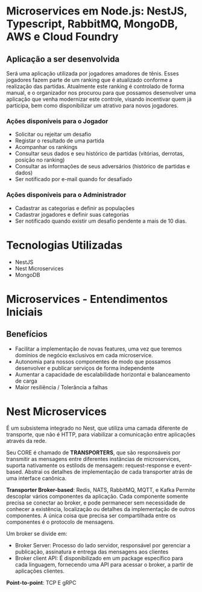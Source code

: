# Microservices em Node.js: NestJS, Typescript, RabbitMQ, MongoDB, AWS e Cloud Foundry

## Aplicação a ser desenvolvida

Será uma aplicação utilizada por jogadores amadores de tênis.
Esses jogadores fazem parte de um ranking que é atualizado conforme a realização das partidas.
Atualmente este ranking é controlado de forma manual, e o organizador nos procurou para que possamos
desenvolver uma aplicação que venha modernizar este controle, visando incentivar quem já participa, bem como
disponibilizar um atrativo para novos jogadores.

### Ações disponíveis para o Jogador

- Solicitar ou rejeitar um desafio
- Registar o resultado de uma partida
- Acompanhar os rankings
- Consultar seus dados e seu histórico de partidas (vitórias, derrotas, posição no ranking)
- Consultar as informações de seus adversários (histórico de partidas e dados)
- Ser notificado por e-mail quando for desafiado

### Ações disponíveis para o Administrador

- Cadastrar as categorias e definir as populações
- Cadastrar jogadores e definir suas categorias
- Ser notificado quando existir um desafio pendente a mais de 10 dias.

# Tecnologias Utilizadas

- NestJS
- Nest Microservices
- MongoDB

# Microservices - Entendimentos Iniciais

## Benefícios

- Facilitar a implementação de novas features, uma vez que teremos domínios de negócio exclusivos em cada microservice.
- Autonomia para nossos componentes de modo que possamos desenvolver e publicar serviços de forma independente
- Aumentar a capacidade de escalabilidade horizontal e balanceamento de carga
- Maior resiliência / Tolerância a falhas

# Nest Microservices

É um subsistema integrado no Nest, que utiliza uma camada diferente de transporte, que não é HTTP, para viabilizar a
comunicação entre aplicações através da rede.

Seu CORE é chamado de **TRANSPORTERS**, que são responsáveis por transmitir as mensagens entre diferentes instâncias de
microservices, suporta nativamente os estilods de mensagem: request-response e event-based. Abstrai os detalhes de
implementação de cada transporter atrás de uma interface canônica.

**Transporter Broker-based**: Redis, NATS, RabbitMQ, MQTT, e Kafka
Permite descoplar vários componentes da aplicação. Cada componente somente precisa se conectar ao broker, e pode permanecer
sem necessidade de conhecer a existência, localização ou detalhes da implementação de outros componentes.
A única coisa que precisa ser compartilhada entre os componentes é o protocolo de mensagens.

Um broker se divide em:

- Broker Server: Processo do lado servidor, responsável por gerenciar a publicação, assinatura e entrega das mensagens aos clientes
- Broker client API: É disponibilizado em um package específico para cada linguagem, fornecendo uma API para acessar
  o broker, a partir de aplicações clientes.

**Point-to-point**: TCP E gRPC
